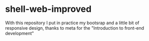 # shell-web-improved
With this repository I put in practice my bootsrap and a little bit of responsive design, thanks to meta for the "Introduction to front-end development"
